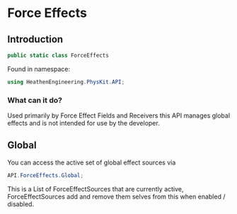 # Force Effects

## Introduction

```csharp
public static class ForceEffects
```

Found in namespace:

```csharp
using HeathenEngineering.PhysKit.API;
```

### What can it do?

Used primarily by Force Effect Fields and Receivers this API manages global effects and is not intended for use by the developer.

## Global

You can access the active set of global effect sources via

```csharp
API.ForceEffects.Global;
```

This is a List of ForceEffectSources that are currently active, ForceEffectSources add and remove them selves from this when enabled / disabled.
